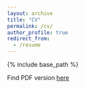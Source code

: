 ```yaml
---
layout: archive
title: "CV"
permalink: /cv/
author_profile: true
redirect_from:
  - /resume
---
```


{% include base_path %}

Find PDF version [here](https://jaysinha.me/files/resume_jay_sinha.pdf)
